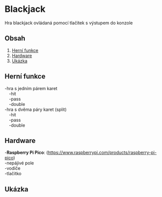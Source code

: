 # Blackjack

Hra blackjack ovládaná pomocí tlačítek s výstupem do konzole

## Obsah
1. [Herní funkce](#Funkce)
2. [Hardware](#Hardware)
3. [Ukázka](#Ukázka)

## Herní funkce
-hra s jedním párem karet  
&emsp;-hit  
&emsp;-pass  
&emsp;-double  
-hra s dvěma páry karet (split)  
&emsp;-hit  
&emsp;-pass  
&emsp;-double  
## Hardware
-**Raspberry Pi Pico**: (https://www.raspberrypi.com/products/raspberry-pi-pico)  
-nepájivé pole  
-vodiče  
-tlačítko  
## Ukázka
